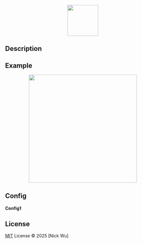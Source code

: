 <p align='center'>
    <img height="100" src="./assets/icon.png">
</p>

## Description

## Example
<p align='center'>
    <img height="350" src="./assets/example.gif">
</p>

## Config

#### Config1

## License

[MIT](./LICENSE.md) License © 2025 [Nick Wu]
